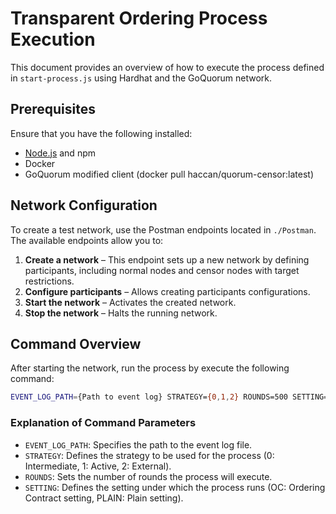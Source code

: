 # Transparent Ordering Process Execution

This document provides an overview of how to execute the process defined in `start-process.js` using Hardhat and the GoQuorum network.

## Prerequisites

Ensure that you have the following installed:
- [Node.js](https://nodejs.org/) and npm
- Docker
- GoQuorum modified client (docker pull haccan/quorum-censor:latest)

## Network Configuration

To create a test network, use the Postman endpoints located in `./Postman`. The available endpoints allow you to:

1. **Create a network** – This endpoint sets up a new network by defining participants, including normal nodes and censor nodes with target restrictions.
2. **Configure participants** – Allows creating participants configurations.
3. **Start the network** – Activates the created network.
4. **Stop the network** – Halts the running network.

## Command Overview

After starting the network, run the process by execute the following command:

```sh
EVENT_LOG_PATH={Path to event log} STRATEGY={0,1,2} ROUNDS=500 SETTING={OC,PLAIN} npx hardhat run scripts/start-process.js --network goquorum
```

### Explanation of Command Parameters

- `EVENT_LOG_PATH`: Specifies the path to the event log file.
- `STRATEGY`: Defines the strategy to be used for the process (0: Intermediate, 1: Active, 2: External).
- `ROUNDS`: Sets the number of rounds the process will execute.
- `SETTING`: Defines the setting under which the process runs (OC: Ordering Contract setting, PLAIN: Plain setting).




